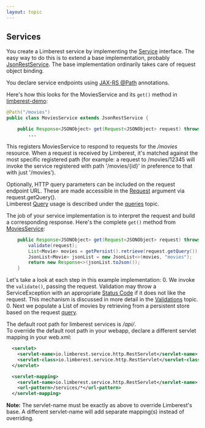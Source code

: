 ```yaml
---
layout: topic
---
```

## Services
You create a Limberest service by implementing the [Service](../javadoc/io/limberest/Service/Service) interface.
The easy way to do this is to extend a base implementation, probably [JsonRestService](../javadoc/io/limberest/json/JsonRestService).
The base implementation ordinarily takes care of request object binding.

You declare service endpoints using [JAX-RS @Path](http://docs.oracle.com/javaee/7/api/javax/ws/rs/Path.html) annotations.  


Here's how this looks for the MoviesService and its `get()` method in [limberest-demo](/demo/):
```java
@Path("/movies")
public class MoviesService extends JsonRestService {

    public Response<JSONObject> get(Request<JSONObject> request) throws ServiceException {
        ...
```

This registers MoviesService to respond to requests for the */movies* resource.
When a request is received by Limberest, it's matched against the most specific
registered path (for example: a request to /movies/12345 will invoke the service
registered with path '/movies/{id}' in preference to that with just '/movies').

Optionally, HTTP query parameters can be included on the request endpoint URL.  These are made accessible in the
[Request](../javadoc/io/limberest/service/http/Request) argument via request.getQuery().  
Limberest [Query]() usage is described under the [queries](queries.md) topic.

The job of your service implementation is to interpret the request and build a corresponding response.
Here's the complete `get()` method from [MoviesService](https://github.com/limberest/limberest-demo/blob/master/src/io/limberest/demo/service/MoviesService.java): 
```java
    public Response<JSONObject> get(Request<JSONObject> request) throws ServiceException {
        validate(request);
        List<Movie> movies = getPersist().retrieve(request.getQuery());
        JsonList<Movie> jsonList = new JsonList<>(movies, "movies");
        return new Response<>(jsonList.toJson());
    }
```

Let's take a look at each step in this example implementation:
0. We invoke the `validate()`, passing the request.  Validation may throw a ServiceException with an appropriate [Status Code](https://en.wikipedia.org/wiki/List_of_HTTP_status_codes)
   if it does not like the request.  This mechanism is discussed in more detail in the [Validations](validations.md) topic.
0. Next we populate a List of movies by retrieving from a persistent store based on the request [query](queries.md). 

The default root path for limberest services is */api/*.  
To override the default root path in your webapp, declare a different servlet mapping in your web.xml:
```xml
  <servlet>
    <servlet-name>io.limberest.service.http.RestServlet</servlet-name>
    <servlet-class>io.limberest.service.http.RestServlet</servlet-class>
  </servlet>  

  <servlet-mapping>
    <servlet-name>io.limberest.service.http.RestServlet</servlet-name>
    <url-pattern>/services/*</url-pattern>
  </servlet-mapping>
```
**Note:** The servlet-name must be exactly as above to override Limberest's base.  A different servlet-name will add separate
mapping(s) instead of overriding.